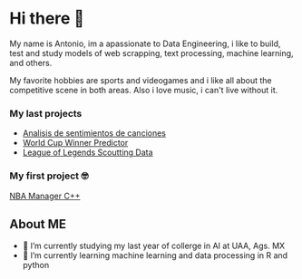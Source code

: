 # Hi there 👋

My name is Antonio, im a apassionate to Data Engineering, i like to build, test and study models of web scrapping, text processing, machine learning, and others. 

My favorite hobbies are sports and videogames and i like all about the competitive scene in both areas. Also i love music, i can't live without it.

### My last projects


- [Analisis de sentimientos de canciones](https://github.com/AntoMB3/AnalisisCancionesSentimiento)
- [World Cup Winner Predictor](https://github.com/AntoMB3/FIFA-WorldCup-Analyst)
- [League of Legends Scoutting Data](https://github.com/AntoMB3/LOLDataAnalisis)

### My first project 🤓
[NBA Manager C++](https://github.com/AntoMB3/NBA_programa_de_registro)

## About ME
- 🔭 I’m currently studying my last year of collerge in AI at UAA, Ags. MX
- 🌱 I’m currently learning machine learning and data processing in R and python

<!--
**AntoMB3/AntoMB3** is a ✨ _special_ ✨ repository because its `README.md` (this file) appears on your GitHub profile.

Here are some ideas to get you started:

- 🔭 I’m currently working on ...
- 🌱 I’m currently learning ...
- 👯 I’m looking to collaborate on ...
- 🤔 I’m looking for help with ...
- 💬 Ask me about ...
- 📫 How to reach me: ...
- 😄 Pronouns: ...
- ⚡ Fun fact: ...
-->

